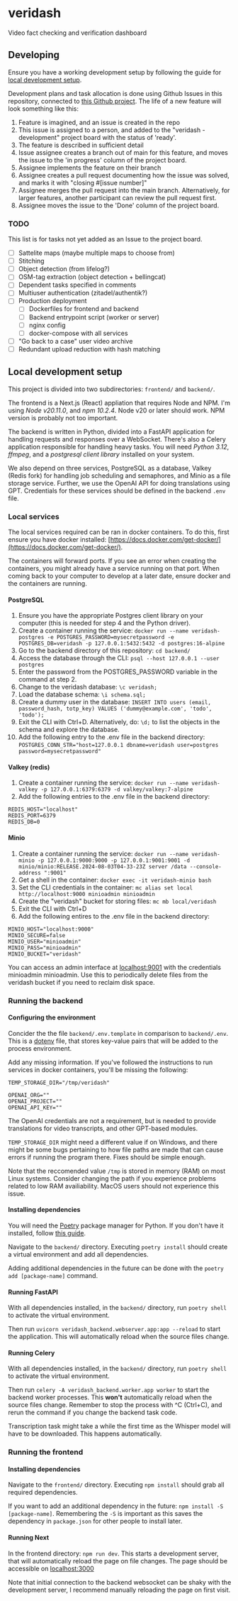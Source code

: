 # veridash

Video fact checking and verification dashboard

## Developing

Ensure you have a working development setup by following the guide for [local development setup](#Local-development-setup).

Development plans and task allocation is done using Github Issues in this repository, connected to [this Github project](https://github.com/users/skivdal/projects/1).
The life of a new feature will look something like this:
1. Feature is imagined, and an issue is created in the repo
2. This issue is assigned to a person, and added to the "veridash - development" project board with the status of 'ready'.
3. The feature is described in sufficient detail
4. Issue assignee creates a branch out of main for this feature, and moves the issue to the 'in progress' column of the project board.
5. Assignee implements the feature on their branch
6. Assignee creates a pull request documenting how the issue was solved, and marks it with "closing #\[issue number\]"
7. Assignee merges the pull request into the main branch. Alternatively, for larger features, another participant can review the pull request first.
8. Assignee moves the issue to the 'Done' column of the project board.


### TODO

This list is for tasks not yet added as an Issue to the project board.

- [ ] Sattelite maps (maybe multiple maps to choose from)
- [ ] Stitching
- [ ] Object detection (from lifelog?)
- [ ] OSM-tag extraction (object detection + bellingcat)
- [ ] Dependent tasks specified in comments
- [ ] Multiuser authentication (zitadel/authentik?)
- [ ] Production deployment
    - [ ] Dockerfiles for frontend and backend
    - [ ] Backend entrypoint script (worker or server)
    - [ ] nginx config
    - [ ] docker-compose with all services
- [ ] "Go back to a case" user video archive
- [ ] Redundant upload reduction with hash matching

## Local development setup

This project is divided into two subdirectories: `frontend/` and `backend/`.

The frontend is a Next.js (React) appliation that requires Node and NPM.
I'm using *Node v20.11.0*, and *npm 10.2.4*. Node v20 or later should work. NPM version is probably not too important.

The backend is written in Python, divided into a FastAPI application for handling requests and responses over a WebSocket.
There's also a Celery application responsible for handling heavy tasks. 
You will need *Python 3.12*, *ffmpeg*, and a *postgresql client library* installed on your system.

We also depend on three services, PostgreSQL as a database, Valkey (Redis fork) for handling job scheduling and semaphores, and Minio as a file storage service.
Further, we use the OpenAI API for doing translations using GPT.
Credentials for these services should be defined in the backend `.env` file.

### Local services

The local services required can be ran in docker containers. To do this, first ensure you have docker installed:
[https://docs.docker.com/get-docker/](https://docs.docker.com/get-docker/).

The containers will forward ports. If you see an error when creating the containers, you might already have a service running on that port.
When coming back to your computer to develop at a later date, ensure docker and the containers are running.

#### PostgreSQL

1. Ensure you have the appropriate Postgres client library on your computer (this is needed for step 4 and the Python driver).
2. Create a container running the service: `docker run --name veridash-postgres -e POSTGRES_PASSWORD=mysecretpassword -e POSTGRES_DB=veridash -p 127.0.0.1:5432:5432 -d postgres:16-alpine`
3. Go to the backend directory of this repository: `cd backend/`
4. Access the database through the CLI: `psql --host 127.0.0.1 --user postgres`
5. Enter the password from the POSTGRES_PASSWORD variable in the command at step 2.
6. Change to the veridash database: `\c veridash;`
7. Load the database schema: `\i schema.sql;`
8. Create a dummy user in the database: `INSERT INTO users (email, password_hash, totp_key) VALUES ('dummy@example.com', 'todo', 'todo');`
9. Exit the CLI with Ctrl+D. Alternatively, do: `\d;` to list the objects in the schema and explore the database.
10. Add the following entry to the .env file in the backend directory: `POSTGRES_CONN_STR="host=127.0.0.1 dbname=veridash user=postgres password=mysecretpassword"`

#### Valkey (redis)

1. Create a container running the service: `docker run --name veridash-valkey -p 127.0.0.1:6379:6379 -d valkey/valkey:7-alpine`
2. Add the following entries to the .env file in the backend directory:
```
REDIS_HOST="localhost"
REDIS_PORT=6379
REDIS_DB=0
```

#### Minio

1. Create a container running the service: `docker run --name veridash-minio -p 127.0.0.1:9000:9000 -p 127.0.0.1:9001:9001 -d minio/minio:RELEASE.2024-08-03T04-33-23Z server /data --console-address ":9001"`
2. Get a shell in the container: `docker exec -it veridash-minio bash`
3. Set the CLI credentials in the container: `mc alias set local http://localhost:9000 minioadmin minioadmin`
4. Create the "veridash" bucket for storing files: `mc mb local/veridash`
5. Exit the CLI with Ctrl+D
6. Add the following entires to the .env file in the backend directory:
```
MINIO_HOST="localhost:9000"
MINIO_SECURE=false
MINIO_USER="minioadmin"
MINIO_PASS="minioadmin"
MINIO_BUCKET="veridash"
```

You can access an admin interface at [localhost:9001](http://localhost:9001) with the credentials minioadmin minioadmin.
Use this to periodically delete files from the veridash bucket if you need to reclaim disk space.

### Running the backend

#### Configuring the environment

Concider the the file `backend/.env.template` in comparison to `backend/.env`.
This is a [dotenv](https://pypi.org/project/python-dotenv/) file,
that stores key-value pairs that will be added to the process environment.

Add any missing information. If you've followed the instructions to run services in docker containers, you'll be missing the following:
```
TEMP_STORAGE_DIR="/tmp/veridash"

OPENAI_ORG=""
OPENAI_PROJECT=""
OPENAI_API_KEY=""
```

The OpenAI credentials are not a requirement, but is needed to provide translations for video transcripts, and other GPT-based modules.

`TEMP_STORAGE_DIR` might need a different value if on Windows, and there might be some bugs pertaining to how file paths are made that can cause errors if running the program there. Fixes should be simple enough.

Note that the reccomended value `/tmp` is stored in memory (RAM) on most Linux systems. Consider changing the path if you experience problems related to low RAM availiability. MacOS users should not experience this issue.

#### Installing dependencies

You will need the [Poetry](https://python-poetry.org/) package manager for Python.
If you don't have it installed, follow [this guide](https://python-poetry.org/docs/#installation).

Navigate to the `backend/` directory. Executing `poetry install` should create a virtual environment and add all dependencies.

Adding additional dependencies in the future can be done with the `poetry add [package-name]` command.

#### Running FastAPI

With all dependencies installed, in the `backend/` directory, run `poetry shell` to activate the virtual environment.

Then run `uvicorn veridash_backend.webserver.app:app --reload` to start the application.
This will automatically reload when the source files change.

#### Running Celery

With all dependencies installed, in the `backend/` directory, run `poetry shell` to activate the virtual environment.

Then run `celery -A veridash_backend.worker.app worker` to start the backend worker processes.
This **won't** automatically reload when the source files change.
Remember to stop the process with ^C (Ctrl+C), and rerun the command if you change the backend task code.

Transcription task might take a while the first time as the Whisper model will have to be downloaded. This happens automatically.

### Running the frontend

#### Installing dependencies

Navigate to the `frontend/` directory. Executing `npm install` should grab all required dependencies.

If you want to add an additional dependency in the future: `npm install -S [package-name]`.
Remembering the `-S` is important as this saves the dependency in `package.json` for other people to install later.

#### Running Next

In the frontend directory: `npm run dev`.
This starts a development server, that will automatically reload the page on file changes.
The page should be accessible on [localhost:3000](http://localhost:3000)

Note that initial connection to the backend websocket can be shaky with the development server,
I recommend manually reloading the page on first visit.

